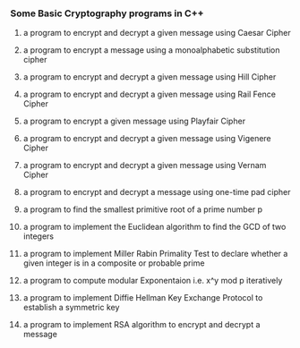 ### Some Basic Cryptography programs in C++

1. a program to encrypt and decrypt a given message using Caesar Cipher

2. a program to encrypt a message using a monoalphabetic substitution cipher

3. a program to encrypt and decrypt a given message using Hill Cipher

4. a program to encrypt and decrypt a given message using Rail Fence Cipher

5. a program to encrypt a given message using Playfair Cipher

6. a program to encrypt and decrypt a given message using Vigenere Cipher

7. a program to encrypt and decrypt a given message using Vernam Cipher

8. a program to encrypt and decrypt a message using one-time pad cipher

9. a program to find the smallest primitive root of a prime number p

10. a program to implement the Euclidean algorithm to find the GCD of two integers

11. a program to implement Miller Rabin Primality Test to declare whether a given integer is in a composite or probable prime

12. a program to compute modular Exponentaion i.e. x^y mod p iteratively

13. a program to implement Diffie Hellman Key Exchange Protocol to establish a symmetric key

14. a program to implement RSA algorithm to encrypt and decrypt a message
